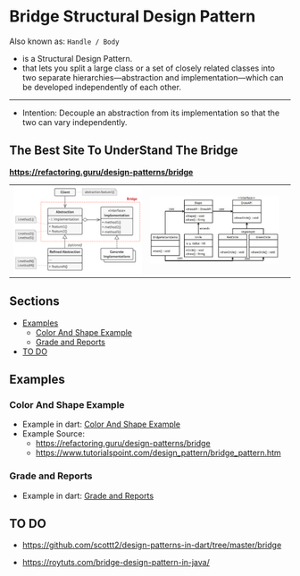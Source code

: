 # Bridge Structural Design Pattern
Also known as:  `Handle / Body`

  - is a Structural Design Pattern.
  - that lets you split a large class or a set of closely related classes into two separate hierarchies—abstraction and implementation—which can be developed independently of each other.
  ---
  + Intention: Decouple an abstraction from its implementation so that the two can vary independently.

## The Best Site To UnderStand The Bridge
 <Strong><a href="https://refactoring.guru/design-patterns/bridge" target="_blank" >https://refactoring.guru/design-patterns/bridge</a></Strong>


<table>
  <tr>
    <td><img src="assets/bridge_structure.png"></td>
    <td><img src="assets/bridge_pattern_uml_diagram.jpg"><td>
  </tr>
</table>


## Sections
- [Examples](#Examples)
    - [Color And Shape Example](#Color-And-Shape-Example)
    - [Grade and Reports](#Grade-and-Reports)
- [TO DO](#TO-DO)


    
## Examples

### Color And Shape Example
 - Example in dart: <a href="color_and_shape/" target="_blank">Color And Shape Example </a>
 - Example Source: 
    - <a href="https://refactoring.guru/design-patterns/bridge" target="_blank" >https://refactoring.guru/design-patterns/bridge</a>
    - <a href="https://www.tutorialspoint.com/design_pattern/bridge_pattern.htm" target="_blank" >https://www.tutorialspoint.com/design_pattern/bridge_pattern.htm</a>

### Grade and Reports
 - Example in dart: <a href="grade_and_reports/" target="_blank">Grade and Reports</a>


## TO DO 

- https://github.com/scottt2/design-patterns-in-dart/tree/master/bridge

- https://roytuts.com/bridge-design-pattern-in-java/